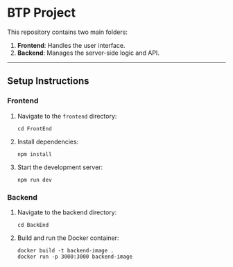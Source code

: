 # BTP Project

This repository contains two main folders:

1. **Frontend**: Handles the user interface.
2. **Backend**: Manages the server-side logic and API.

---

## Setup Instructions

### Frontend

1. Navigate to the `frontend` directory:

   ```
   cd FrontEnd
   ```

3. Install dependencies:
   
   ```
   npm install
   ```

4. Start the development server:

   ```
   npm run dev
   ```


### Backend


1. Navigate to the backend directory:

   ```
   cd BackEnd
   ```

3. Build and run the Docker container:
   
   ```
   docker build -t backend-image .
   docker run -p 3000:3000 backend-image

   ```



